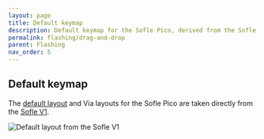 ```yaml
---
layout: page
title: Default keymap
description: Default keymap for the Sofle Pico, derived from the Sofle V1
permalink: flashing/drag-and-drop
parent: Flashing
nav_order: 5
---
```


## Default keymap

The [default layout][soflelayout] and Via layouts for the Sofle Pico are taken directly from the [Sofle V1](https://github.com/josefadamcik/SofleKeyboard).

<img src="/images/readme/soflekeyboard.png" alt="Default layout from the Sofle V1">

[soflelayout]: http://www.keyboard-layout-editor.com/#/gists/76efb423a46cbbea75465cb468eef7ff "Sofle Keyboard layout at keyboard-layout-editor.com"
